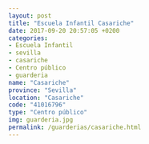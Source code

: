 ```yaml
---
layout: post
title: "Escuela Infantil Casariche"
date: 2017-09-20 20:57:05 +0200
categories:
- Escuela Infantil
- sevilla
- casariche
- Centro público
- guarderia
name: "Casariche"
province: "Sevilla"
location: "Casariche"
code: "41016796"
type: "Centro público"
img: guarderia.jpg
permalink: /guarderias/casariche.html
---
```

